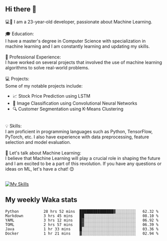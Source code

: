 ## Hi there 👋

💻🤖 I am a 23-year-old developer, passionate about Machine Learning.</br>

🎓 Education:</br>
I have a master's degree in Computer Science with specialization in machine learning and I am constantly learning and updating my skills.
</br></br>
💼 Professional Experience:</br>
I have worked on several projects that involved the use of machine learning algorithms to solve real-world problems.
</br></br>
💻 Projects:</br>
Some of my notable projects include:
</br>
- 📈 Stock Price Prediction using LSTM</br>
- 🤖 Image Classification using Convolutional Neural Networks</br>
- 🔍 Customer Segmentation using K-Means Clustering</br>
</br>
💡 Skills:</br>
I am proficient in programming languages such as Python, TensorFlow, PyTorch, etc. I also have experience with data preprocessing, feature selection and model evaluation.
</br></br>
💬 Let's talk about Machine Learning:</br>
I believe that Machine Learning will play a crucial role in shaping the future and I am excited to be a part of this revolution. If you have any questions or ideas on ML, let's have a chat! 😊
</br></br>

[![My Skills](https://skillicons.dev/icons?i=html,css,docker,express,figma,firebase,graphql,nodejs,react,ts,vue,py,pytorch)](https://skillicons.dev)

## My weekly Waka stats

<!--START_SECTION:waka-->

```text
Python           28 hrs 52 mins  ███████████████▓░░░░░░░░░   62.32 %
Markdown         3 hrs 45 mins   ██░░░░░░░░░░░░░░░░░░░░░░░   08.10 %
YAML             3 hrs 12 mins   █▓░░░░░░░░░░░░░░░░░░░░░░░   06.92 %
TOML             2 hrs 57 mins   █▓░░░░░░░░░░░░░░░░░░░░░░░   06.39 %
Java             1 hr 33 mins    █░░░░░░░░░░░░░░░░░░░░░░░░   03.36 %
Docker           1 hr 21 mins    ▓░░░░░░░░░░░░░░░░░░░░░░░░   02.94 %
```

<!--END_SECTION:waka-->
